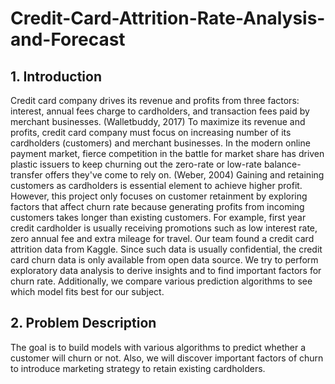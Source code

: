 # Credit-Card-Attrition-Rate-Analysis-and-Forecast

## 1. Introduction ##
Credit card company drives its revenue and profits from three factors: interest, annual fees charge to cardholders, and transaction fees paid by merchant businesses. (Walletbuddy, 2017) To maximize its revenue and profits, credit card company must focus on increasing number of its cardholders (customers) and merchant businesses. In the modern online payment market, fierce competition in the battle for market share has driven plastic issuers to keep churning out the zero-rate or low-rate balance-transfer offers they've come to rely on. (Weber, 2004) Gaining and retaining customers as cardholders is essential element to achieve higher profit. However, this project only focuses on customer retainment by exploring factors that affect churn rate because generating profits from incoming customers takes longer than existing customers. For example, first year credit cardholder is usually receiving promotions such as low interest rate, zero annual fee and extra mileage for travel. Our team found a credit card attrition data from Kaggle. Since such data is usually confidential, the credit card churn data is only available from open data source. We try to perform exploratory data analysis to derive insights and to find important factors for churn rate. Additionally, we compare various prediction algorithms to see which model fits best for our subject.

## 2. Problem Description ##
The goal is to build models with various algorithms to predict whether a customer will churn or not. Also, we will discover important factors of churn to introduce marketing strategy to retain existing cardholders.
